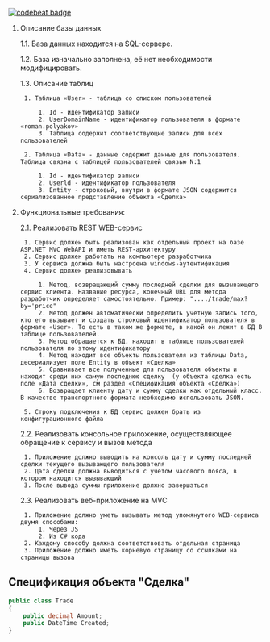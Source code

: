 [![codebeat badge](https://codebeat.co/badges/f883bd03-ba9f-4d93-9e93-53dd98db8e34)](https://codebeat.co/projects/github-com-yri066-example-sql-asp-netcore-main)

1. Описание базы данных

    1.1. База данных находится на SQL-сервере.
    
    1.2. База изначально заполнена, её нет необходимости модифицировать.
    
    1.3. Описание таблиц
    
        1. Таблица «User» - таблица со списком пользователей
        
            1. Id - идентификатор записи
            2. UserDomainName - идентификатор пользователя в формате «roman.polyakov»
            3. Таблица содержит соответствующие записи для всех пользователей
            
        2. Таблица «Data» - данные содержит данные для пользователя. Таблица связна с таблицей пользователей связью N:1
        
            1. Id - идентификатор записи
            2. Userld - идентификатор пользователя
            3. Entity - строковый, внутри в формате JSON содержится сериализованное представление объекта «Сделка»

2. Функциональные требования:

    2.1. Реализовать REST WEB-сервис
    
        1. Сервис должен быть реализован как отдельный проект на базе ASP.NET MVC WebAPI и иметь REST-архитектуру
        2. Сервис должен работать на компьютере разработчика
        3. У сервиса должна быть настроена windows-аутентификация
        4. Сервис должен реализовывать 
        
            1. Метод, возвращающий сумму последней сделки для вызывающего сервис клиента. Название ресурса, конечный URL для метода разработчик определяет самостоятельно. Пример: "..../trade/max?by='price"
            2. Метод должен автоматически определить учетную запись того, кто его вызывает и создать строковый идентификатор пользователя в формате «User». То есть в таком же формате, в какой он лежит в БД В таблице пользователей.
            3. Метод обращается к БД, находит в таблице пользователей пользователя по этому идентификатору
            4. Метод находит все объекты пользователя из таблицы Data, десериализует поле Entity в объект «Сделка»
            5. Сравнивает все полученные для пользователя объекты и находит среди них самую последнюю сделку  (у объекта сделка есть поле «Дата сделки», см раздел «Спецификация объекта «Сделка»)
            6. Возвращает клиенту дату и сумму сделки как отдельный класс. В качестве транспортного формата необходимо использовать JSON.
            
        5. Строку подключения к БД сервис должен брать из конфигурационного файла
        
     2.2. Реализовать консольное приложение, осуществляющее обращение к сервису и вызов метода
     
        1. Приложение должно выводить на консоль дату и сумму последней сделки текущего вызывающего пользователя
        2. Дата сделки должна выводиться с учетом часового пояса, в котором находится вызывающий 
        3. После вывода суммы приложение должно завершаться
        
     2.3. Реализовать веб-приложение на MVC
     
        1. Приложение должно уметь вызывать метод упомянутого WEB-сервиса двумя способами:
            1. Через JS
            2. Из С# кода
        2. Каждому способу должна соответствовать отдельная страница
        3. Приложение должно иметь корневую страницу со ссылками на страницы вызова

## Спецификация объекта "Сделка"

```C#
public class Trade
{
    public decimal Amount;
    public DateTime Created;
}
